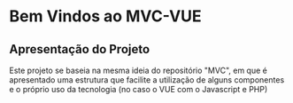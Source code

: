 # Bem Vindos ao MVC-VUE

## Apresentação do Projeto

Este projeto se baseia na mesma ideia do repositório "MVC", em que é apresentado
uma estrutura que facilite a utilização de alguns componentes e o próprio uso
da tecnologia (no caso o VUE com o Javascript e PHP)
